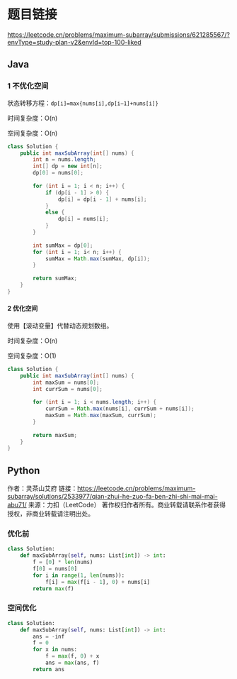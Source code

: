 # 题目链接

https://leetcode.cn/problems/maximum-subarray/submissions/621285567/?envType=study-plan-v2&envId=top-100-liked

## Java

### 1 不优化空间

状态转移方程：``dp[i]=max{nums[i],dp[i−1]+nums[i]}``

时间复杂度：O(n)

空间复杂度：O(n)

```java
class Solution {
    public int maxSubArray(int[] nums) {
        int n = nums.length;
        int[] dp = new int[n];
        dp[0] = nums[0];
        
        for (int i = 1; i < n; i++) {
        	if (dp[i - 1] > 0) {
        		dp[i] = dp[i - 1] + nums[i];
        	}
        	else {
				dp[i] = nums[i];
			}
        }
        
        int sumMax = dp[0];
        for (int i = 1; i< n; i++) {
        	sumMax = Math.max(sumMax, dp[i]);
        }
        
        return sumMax;
    }
}
```

#### 2 优化空间

使用【滚动变量】代替动态规划数组。

时间复杂度：O(n)

空间复杂度：O(1)

```java
class Solution {
    public int maxSubArray(int[] nums) {
        int maxSum = nums[0];
        int currSum = nums[0];
        
        for (int i = 1; i < nums.length; i++) {
        	currSum = Math.max(nums[i], currSum + nums[i]);
        	maxSum = Math.max(maxSum, currSum);
        }
        
        return maxSum;
    }
}
```

## Python 

作者：灵茶山艾府
链接：https://leetcode.cn/problems/maximum-subarray/solutions/2533977/qian-zhui-he-zuo-fa-ben-zhi-shi-mai-mai-abu71/
来源：力扣（LeetCode）
著作权归作者所有。商业转载请联系作者获得授权，非商业转载请注明出处。

### 优化前

```python 
class Solution:
    def maxSubArray(self, nums: List[int]) -> int:
        f = [0] * len(nums)
        f[0] = nums[0]
        for i in range(1, len(nums)):
            f[i] = max(f[i - 1], 0) + nums[i]
        return max(f)
```

### 空间优化

```python 
class Solution:
    def maxSubArray(self, nums: List[int]) -> int:
        ans = -inf
        f = 0
        for x in nums:
            f = max(f, 0) + x
            ans = max(ans, f)
        return ans
```